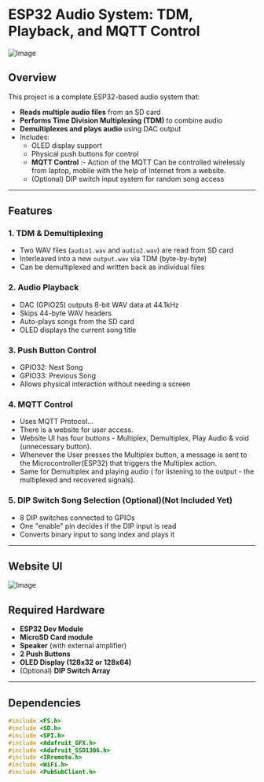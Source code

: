 # ESP32 Audio System: TDM, Playback, and MQTT Control

![Image](https://github.com/user-attachments/assets/f3c68c4a-eb75-4aaf-9b64-f792a2caa6d2)

## Overview

This project is a complete ESP32-based audio system that:

- **Reads multiple audio files** from an SD card
- **Performs Time Division Multiplexing (TDM)** to combine audio
- **Demultiplexes and plays audio** using DAC output
- Includes:
  - OLED display support
  - Physical push buttons for control
  - **MQTT Control** :- Action of the MQTT Can be controlled wirelessly from laptop, mobile with the help of Internet from a website. 
  - (Optional) DIP switch input system for random song access

---

## Features

### 1. **TDM & Demultiplexing**
- Two WAV files (`audio1.wav` and `audio2.wav`) are read from SD card
- Interleaved into a new `output.wav` via TDM (byte-by-byte)
- Can be demultiplexed and written back as individual files

### 2. **Audio Playback**
- DAC (GPIO25) outputs 8-bit WAV data at 44.1kHz
- Skips 44-byte WAV headers
- Auto-plays songs from the SD card
- OLED displays the current song title

### 3. **Push Button Control**
- GPIO32: Next Song
- GPIO33: Previous Song
- Allows physical interaction without needing a screen

### 4. **MQTT Control**
- Uses MQTT Protocol...
- There is a website for user access.
- Website UI has four buttons - Multiplex, Demultiplex, Play Audio & void (unnecessary button).
- Whenever the User presses the Multiplex button, a message is sent to the Microcontroller(ESP32) that triggers the Multiplex action.
- Same for Demultiplex and playing audio ( for listening to the output - the multiplexed and recovered signals).

### 5. **DIP Switch Song Selection (Optional)(Not Included Yet)**
- 8 DIP switches connected to GPIOs
- One "enable" pin decides if the DIP input is read
- Converts binary input to song index and plays it

---

## **Website UI**
![Image](https://github.com/user-attachments/assets/50be60ed-fd02-4c43-9185-56430883aef4)

## Required Hardware

- **ESP32 Dev Module**
- **MicroSD Card module**
- **Speaker** (with external amplifier)
- **2 Push Buttons**
- **OLED Display (128x32 or 128x64)**
- (Optional) **DIP Switch Array**

---


## Dependencies

```cpp
#include <FS.h>
#include <SD.h>
#include <SPI.h>
#include <Adafruit_GFX.h>
#include <Adafruit_SSD1306.h>
#include <IRremote.h>
#include <WiFi.h>
#include <PubSubClient.h>

